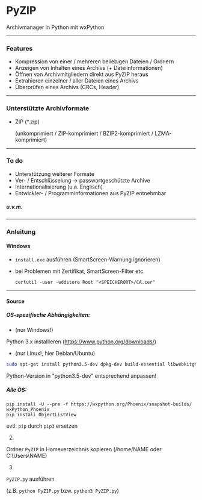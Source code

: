 # PyZIP
Archivmanager in Python mit wxPython
***
### Features

- Kompression von einer / mehreren beliebigen Dateien / Ordnern
- Anzeigen von Inhalten eines Archivs (+ Dateiinformationen)
- Öffnen von Archivmitgliedern direkt aus PyZIP heraus
- Extrahieren einzelner / aller Dateien eines Archivs
- Überprüfen eines Archivs (CRCs, Header)

***
### Unterstützte Archivformate

- ZIP (*.zip)

  (unkomprimiert / ZIP-komprimiert / BZIP2-komprimiert / LZMA-komprimiert)

***
### To do

- Unterstützung weiterer Formate
- Ver- / Entschlüsselung -> passwortgeschützte Archive
- Internationalisierung (u.a. Englisch)
- Entwickler- / Programminformationen aus PyZIP entnehmbar

##### u.v.m.

***
### Anleitung

#### Windows

- ``install.exe`` ausführen (SmartScreen-Warnung ignorieren)

- bei Problemen mit Zertifikat, SmartScreen-Filter etc.

  ``certutil -user -addstore Root "<SPEICHERORT>/CA.cer"``

***
#### Source

##### OS-spezifische Abhängigkeiten:

- (nur Windows!)

Python 3.x installieren (https://www.python.org/downloads/)

- (nur Linux!, hier Debian/Ubuntu)

```bash
sudo apt-get install python3.5-dev dpkg-dev build-essential libwebkitgtk-dev libjpeg-dev libtiff-dev libgtk2.0-dev libsdl1.2-dev libgstreamer-plugins-base0.10-dev libnotify-dev freeglut3 freeglut3-dev python3-pip python3-setuptools
```
Python-Version in "python3.5-dev" entsprechend anpassen!


##### Alle OS:
```
pip install -U --pre -f https://wxpython.org/Phoenix/snapshot-builds/ wxPython_Phoenix
pip install ObjectListView
```
evtl. ``pip`` durch ``pip3`` ersetzen

2.

Ordner ``PyZIP`` in Homeverzeichnis kopieren (/home/NAME oder C:\Users\NAME)

3.

``PyZIP.py`` ausführen

(z.B. ``python PyZIP.py`` bzw. ``python3 PyZIP.py``)
